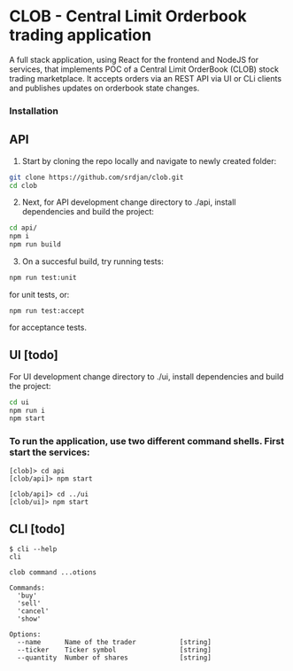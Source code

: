 # CLOB - Central Limit Orderbook trading application

A full stack application, using React for the frontend and NodeJS for services, that implements POC of a Central Limit OrderBook (CLOB) stock trading marketplace.
It accepts orders via an REST API via UI or CLi clients and publishes updates on orderbook state changes. 

### Installation

## API
1) Start by cloning the repo locally and navigate to newly created folder:
```sh
git clone https://github.com/srdjan/clob.git   
cd clob
```
2)  Next, for API development change directory to ./api, install dependencies and build the project:
```sh
cd api/
npm i
npm run build
```
3) On a succesful build, try running tests:
```sh
npm run test:unit
```
for unit tests, or:
```
npm run test:accept
```
for acceptance tests.

## UI [todo]
For UI development change directory to ./ui, install dependencies and build the project:
```sh
cd ui
npm run i
npm start
```

### To run the application, use two different command shells. First start the services:
```
[clob]> cd api
[clob/api]> npm start

[clob/api]> cd ../ui
[clob/ui]> npm start
```

## CLI [todo]
```
$ cli --help
cli

clob command ...otions

Commands:
  'buy' 
  'sell'
  'cancel'
  'show'

Options:
  --name      Name of the trader           [string]
  --ticker    Ticker symbol                [string]
  --quantity  Number of shares             [string]
  
```

